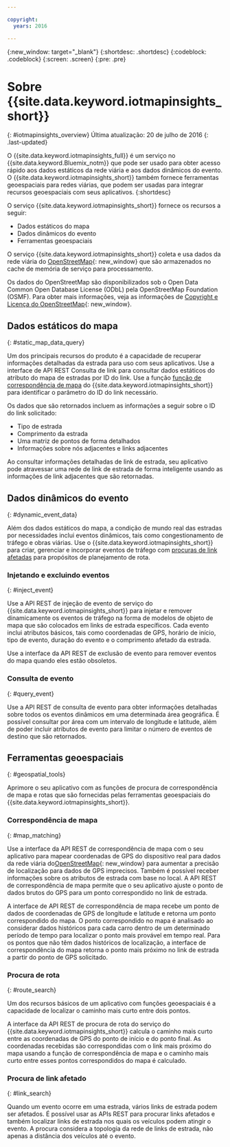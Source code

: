 ```yaml
---

copyright:
  years: 2016

---
```


{:new_window: target="_blank"}
{:shortdesc: .shortdesc}
{:codeblock: .codeblock}
{:screen: .screen}
{:pre: .pre}


# Sobre {{site.data.keyword.iotmapinsights_short}}
{: #iotmapinsights_overview}
Última atualização: 20 de julho de 2016
{: .last-updated}

O {{site.data.keyword.iotmapinsights_full}} é um serviço no {{site.data.keyword.Bluemix_notm}} que pode ser usado para obter acesso rápido aos dados estáticos da rede viária e aos dados dinâmicos do evento. O {{site.data.keyword.iotmapinsights_short}} também fornece ferramentas geoespaciais para redes viárias, que podem ser usadas para integrar recursos geoespaciais com seus aplicativos.
{:shortdesc}

O serviço {{site.data.keyword.iotmapinsights_short}} fornece os recursos a seguir:

- Dados estáticos do mapa
- Dados dinâmicos do evento
- Ferramentas geoespaciais

O serviço {{site.data.keyword.iotmapinsights_short}} coleta e usa dados da
rede viária do [OpenStreetMap](http://www.openstreetmap.org/){: new_window}
que são armazenados no cache de memória de serviço para processamento.

Os dados do OpenStreetMap são disponibilizados sob o Open Data Common Open Database License (ODbL) pela OpenStreetMap Foundation (OSMF). Para obter mais informações, veja as informações de [Copyright e Licença do OpenStreetMap](http://www.openstreetmap.org/copyright){: new_window}.

## Dados estáticos do mapa
{: #static_map_data_query}

Um dos principais recursos do produto é a capacidade de recuperar informações detalhadas
da estrada para uso com seus aplicativos. Use a interface de API REST Consulta de link para consultar dados estáticos do atributo do mapa de estradas por ID do link. Use a função [função de correspondência de mapa](#map_matching) do {{site.data.keyword.iotmapinsights_short}} para identificar o parâmetro do ID do link necessário.

Os dados que são retornados incluem as informações a seguir sobre o ID do link solicitado:

- Tipo de estrada
- Comprimento da estrada
- Uma matriz de pontos de forma detalhados
- Informações sobre nós adjacentes e links adjacentes

Ao consultar informações detalhadas de link de estrada, seu aplicativo pode atravessar
uma rede de link de estrada de forma inteligente usando as informações de link adjacentes que são retornadas.

## Dados dinâmicos do evento
{: #dynamic_event_data}

Além dos dados estáticos do mapa, a condição de mundo real das estradas por necessidades
inclui eventos dinâmicos, tais como congestionamento de tráfego e obras viárias. Use o {{site.data.keyword.iotmapinsights_short}} para criar, gerenciar e incorporar eventos
de tráfego com [procuras de link afetadas](#link_search) para propósitos de planejamento de rota.

### Injetando e excluindo eventos
{: #inject_event}

Use a API REST de injeção de evento de serviço do {{site.data.keyword.iotmapinsights_short}}
para injetar e remover dinamicamente os eventos de tráfego na forma de modelos de objeto de mapa
que são colocados em links de estrada específicos. Cada evento inclui atributos básicos, tais
como coordenadas de GPS, horário de início, tipo de evento, duração do evento e o comprimento afetado da estrada.

Use a interface da API REST de exclusão de evento para remover eventos do mapa quando
eles estão obsoletos.

### Consulta de evento
{: #query_event}

Use a API REST de consulta de evento para obter informações detalhadas sobre todos os eventos dinâmicos em uma determinada área geográfica. É possível consultar por área com um intervalo de
longitude e latitude, além de poder incluir atributos de evento para limitar o número de eventos de destino que são retornados.

## Ferramentas geoespaciais
{: #geospatial_tools}

Aprimore o seu aplicativo com as funções de procura de correspondência de mapa e rotas que são fornecidas pelas ferramentas geoespaciais do {{site.data.keyword.iotmapinsights_short}}.

### Correspondência de mapa
{: #map_matching}

Use a interface da API REST de correspondência de mapa com o seu aplicativo para mapear coordenadas de GPS do dispositivo real para dados da rede viária do[OpenStreetMap](http://www.openstreetmap.org/){: new_window} para aumentar
a precisão de localização para dados de GPS imprecisos. Também é possível receber informações
sobre os atributos de estrada com base no local. A API REST de correspondência de mapa permite que o seu aplicativo ajuste o ponto de dados brutos do GPS para um ponto correspondido no link
de estrada.

A interface de API REST de correspondência de mapa recebe um ponto de dados de coordenadas de GPS de longitude e latitude e retorna um ponto correspondido do mapa. O ponto correspondido no mapa
é analisado ao considerar dados históricos para cada carro dentro de um determinado período
de tempo para localizar o ponto mais provável em tempo real. Para os pontos que não têm dados históricos de localização, a interface de correspondência do mapa retorna o ponto mais próximo
no link de estrada a partir do ponto de GPS solicitado.

### Procura de rota
{: #route_search}

Um dos recursos básicos de um aplicativo com funções geoespaciais é a capacidade de
localizar o caminho mais curto entre dois pontos.  

A interface da API REST de procura de rota do serviço do {{site.data.keyword.iotmapinsights_short}}
calcula o caminho mais curto entre as coordenadas de GPS do ponto de início e do ponto final. As coordenadas recebidas são correspondidas com o link mais próximo do mapa usando a função de correspondência de mapa e o caminho mais curto entre esses pontos correspondidos do mapa é calculado.

### Procura de link afetado
{: #link_search}

Quando um evento ocorre em uma estrada, vários links de estrada podem ser afetados. É
possível usar as APIs REST para procurar links afetados e também localizar links de estrada
nos quais os veículos podem atingir o evento. A procura considera a topologia da rede de
links de estrada, não apenas a distância dos veículos até o evento.
